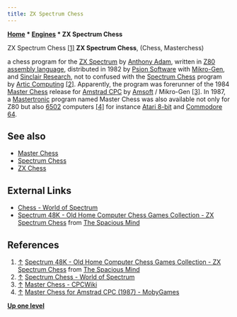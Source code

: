 ```yaml
---
title: ZX Spectrum Chess
---
```

**[Home](Home "Home") \* [Engines](Engines "Engines") \* ZX Spectrum Chess**

[](http://www.spacious-mind.com/html/spectrum_48k_zx_spectrum_chess.html) ZX Spectrum Chess <a id="cite-note-1" href="#cite-ref-1">[1]</a>
**ZX Spectrum Chess**, (Chess, Masterchess)

a chess program for the [ZX Spectrum](ZX_Spectrum "ZX Spectrum") by [Anthony Adam](Anthony_Adam "Anthony Adam"), written in [Z80](Z80 "Z80") [assembly language](Assembly "Assembly"),
distributed in 1982 by [Psion Software](<https://en.wikipedia.org/wiki/Psion_(company)#Early_development>) with [Mikro-Gen](https://en.wikipedia.org/wiki/Mikro-Gen), and [Sinclair Research](index.php?title=Sinclair&action=edit&redlink=1 "Sinclair (page does not exist)"),
not to confused with the [Spectrum Chess](Spectrum_Chess "Spectrum Chess") program by [Artic Computing](Artic_Computing "Artic Computing") <a id="cite-note-2" href="#cite-ref-2">[2]</a>.
Apparently, the program was forerunner of the 1984 [Master Chess](Master_Chess "Master Chess") release for [Amstrad CPC](Amstrad_CPC "Amstrad CPC") by [Amsoft](https://en.wikipedia.org/wiki/Amsoft) / Mikro-Gen <a id="cite-note-3" href="#cite-ref-3">[3]</a>.
In 1987, a [Mastertronic](https://en.wikipedia.org/wiki/Mastertronic) program named Master Chess was also available not only for Z80 but also [6502](6502 "6502") computers <a id="cite-note-4" href="#cite-ref-4">[4]</a> for instance [Atari 8-bit](Atari_8-bit "Atari 8-bit") and [Commodore 64](Commodore_64 "Commodore 64").

## See also

- [Master Chess](Master_Chess "Master Chess")
- [Spectrum Chess](Spectrum_Chess "Spectrum Chess")
- [ZX Chess](ZX_Chess "ZX Chess")

## External Links

- [Chess - World of Spectrum](http://www.worldofspectrum.org/infoseekid.cgi?id=0000914)
- [Spectrum 48K - Old Home Computer Chess Games Collection - ZX Spectrum Chess](http://www.spacious-mind.com/html/spectrum_48k_zx_spectrum_chess.html) from [The Spacious Mind](The_Spacious_Mind "The Spacious Mind")

## References

1. <a id="cite-ref-1" href="#cite-note-1">↑</a> [Spectrum 48K - Old Home Computer Chess Games Collection - ZX Spectrum Chess](http://www.spacious-mind.com/html/spectrum_48k_zx_spectrum_chess.html) from [The Spacious Mind](The_Spacious_Mind "The Spacious Mind")
2. <a id="cite-ref-2" href="#cite-note-2">↑</a> [Spectrum Chess - World of Spectrum](http://www.worldofspectrum.org/infoseekid.cgi?id=0004722)
3. <a id="cite-ref-3" href="#cite-note-3">↑</a> [Master Chess - CPCWiki](http://www.cpcwiki.eu/index.php/Master_Chess)
4. <a id="cite-ref-4" href="#cite-note-4">↑</a> [Master Chess for Amstrad CPC (1987) - MobyGames](http://www.mobygames.com/game/master-chess)

**[Up one level](Engines "Engines")**


